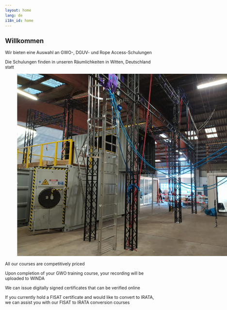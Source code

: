 ```yaml
---
layout: home
lang: de
i18n_id: home
---
```


## Willkommen

Wir bieten eine Auswahl an GWO-, DGUV- und Rope Access-Schulungen

Die Schulungen finden in unseren Räumlichkeiten in Witten, Deutschland statt

<figure class="image"><img style="max-width: 800px;" src="/assets/img/photos/tc1.jpg"></figure>

All our courses are competitively priced

Upon completion of your GWO training course, your recording will be uploaded to WINDA

We can issue digitally signed certificates that can be verified online

If you currently hold a FISAT certificate and would like to convert to IRATA, we can assist you with our FISAT to IRATA conversion courses